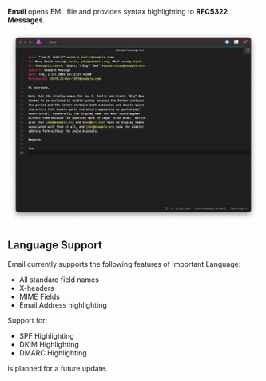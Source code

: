 **Email** opens EML file and provides syntax highlighting to **RFC5322 Messages**.



![](Images/Screenshot.png)

## Language Support

<!--
🎈 Whether your extension covers the entirety of a language's syntax or a subset, it can be helpful to describe that for users:
-->

Email currently supports the following features of Important Language:

- All standard field names
- X-headers
- MIME Fields
- Email Address highlighting

Support for:

- SPF Highlighting
- DKIM Highlighting
- DMARC Highlighting 

is planned for a future update.
